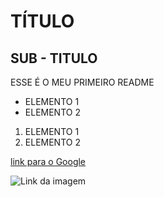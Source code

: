 # TÍTULO

## SUB - TITULO

ESSE É O MEU PRIMEIRO README

- ELEMENTO 1
- ELEMENTO 2

1) ELEMENTO 1
2) ELEMENTO 2

[link para o Google](https://www.google.com)

![Link da imagem](https://logos-world.net/wp-content/uploads/2020/11/GitHub-Logo.png)